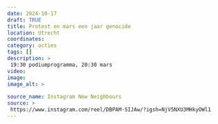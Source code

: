 ```yaml
---
date: 2024-10-17
draft: TRUE
title: Protest en mars een jaar genocide
location: Utrecht
coordinates: 
category: acties
tags: []
description: > 
 19:30 podiumprogramma, 20:30 mars
video: 
image: 
image_alt: > 
 
source_name: Instagram New Neighbours
source: > 
 https://www.instagram.com/reel/DBPAM-SIJAw/?igsh=NjV5NXU3MHkyOWl1
---
```

